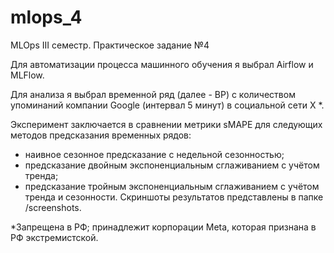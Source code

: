 # mlops_4
MLOps III семестр. Практическое задание №4

Для автоматизации процесса машинного обучения я выбрал Airflow и MLFlow.

Для анализа я выбрал временной ряд (далее - ВР) с количеством упоминаний компании Google (интервал 5 минут) в социальной сети Х *.

Эксперимент заключается в сравнении метрики sMAPE для следующих методов предсказания временных рядов:
- наивное сезонное предсказание с недельной сезонностью;
- предсказание двойным экспоненциальным сглаживанием с учётом тренда;
- предсказание тройным экспоненциальным сглаживанием с учётом тренда и сезонности.
Скриншоты результатов представлены в папке /screenshots.


*Запрещена в РФ; принадлежит корпорации Meta, которая признана в РФ экстремистской.
